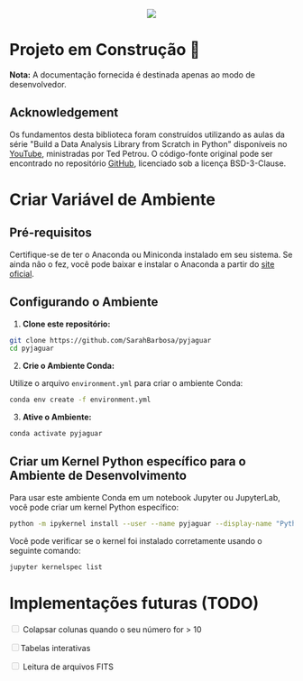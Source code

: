 <p align="center">
  <img src=https://imgur.com/Vp1FYue.png">
</p>

# Projeto em Construção 🚧

**Nota:** A documentação fornecida é destinada apenas ao modo de desenvolvedor.

## Acknowledgement

Os fundamentos desta biblioteca foram construídos utilizando as aulas da série "Build a Data Analysis Library from Scratch in Python" disponíveis no [YouTube](https://www.youtube.com/playlist?list=PLVyhfExBT1XDTu-oocI3ttl_OPhulAJOp), ministradas por Ted Petrou. O código-fonte original pode ser encontrado no repositório [GitHub](https://github.com/tdpetrou/pandas_cub), licenciado sob a licença BSD-3-Clause.

# Criar Variável de Ambiente

## Pré-requisitos

Certifique-se de ter o Anaconda ou Miniconda instalado em seu sistema. Se ainda não o fez, você pode baixar e instalar o Anaconda a partir do [site oficial](https://www.anaconda.com/products/distribution).

## Configurando o Ambiente

1. **Clone este repositório:**

```bash
git clone https://github.com/SarahBarbosa/pyjaguar
cd pyjaguar
```

2. **Crie o Ambiente Conda:**

Utilize o arquivo `environment.yml` para criar o ambiente Conda:

```bash
conda env create -f environment.yml
```

3. **Ative o Ambiente:**

```bash
conda activate pyjaguar
```

## Criar um Kernel Python específico para o Ambiente de Desenvolvimento

Para usar este ambiente Conda em um notebook Jupyter ou JupyterLab, você pode criar um kernel Python específico:

```bash
python -m ipykernel install --user --name pyjaguar --display-name "Python (pyjaguar)"
```

Você pode verificar se o kernel foi instalado corretamente usando o seguinte comando:

```bash
jupyter kernelspec list
```

# Implementações futuras (TODO)

<input type="checkbox" disabled /> Colapsar colunas quando o seu número for > 10

<input type="checkbox" disabled />Tabelas interativas 

<input type="checkbox" disabled /> Leitura de arquivos FITS
